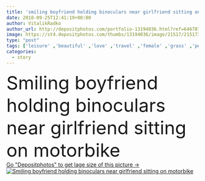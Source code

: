 ```yaml
---
title: 'smiling boyfriend holding binoculars near girlfriend sitting on motorbike '
date: 2018-09-25T12:41:19+00:00
author: VitalikRadko
author_url: http://depositphotos.com/portfolio-13194036.html?ref=64678756
image: https://st4.depositphotos.com/thumbs/13194036/image/21517/215173640/api_thumb_450.jpg?forcejpeg=true
type: "post"
tags: ['leisure' ,'beautiful' ,'love' ,'travel' ,'female' ,'grass' ,'people' ,'meadow' ,'outdoors' ,'field' ,'nature' ,'caucasian' ,'transport' ,'transportation' ,'flora' ,'friendship' ,'male' ,'man' ,'retro' ,'vintage' ,'cloth' ,'rest' ,'relax' ,'couple' ,'stylish' ,'woman' ,'together' ,'togetherness' ,'journey' ,'attractive' ,'handsome' ,'trip' ,'binoculars' ,'closeness' ,'candid' ,'tenderness' ,'motorbike' ,'motorcycle' ,'lovers' ,'relationship' ,'checkered' ,'boyfriend' ,'girlfriend' ,'young adult' ,'Motor vehicle' ,'love story' ]
categories: 
  - story
---
```

<div aling="center">
            <font size="60"> Smiling boyfriend holding binoculars near girlfriend sitting on motorbike</font>   
</div>
<div>
    <a href='https://depositphotos.com/215173640/stock-photo-smiling-boyfriend-holding-binoculars-girlfriend.html?ref=64678756' target=_blank > Go "Depositphotos" to get lage size of this picture ->
        <img href='https://depositphotos.com/215173640/stock-photo-smiling-boyfriend-holding-binoculars-girlfriend.html?ref=64678756' src='https://st4.depositphotos.com/13194036/21517/i/950/depositphotos_215173640-stock-photo-smiling-boyfriend-holding-binoculars-girlfriend.jpg?forcejpeg=true' alt='Smiling boyfriend holding binoculars near girlfriend sitting on motorbike' >
    </a>
</div>
